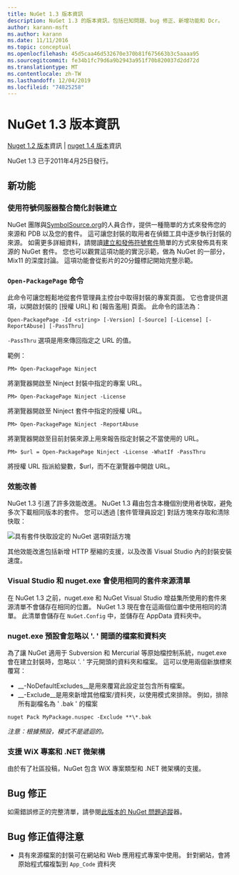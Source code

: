 ```yaml
---
title: NuGet 1.3 版本資訊
description: NuGet 1.3 的版本資訊，包括已知問題、bug 修正、新增功能和 Dcr。
author: karann-msft
ms.author: karann
ms.date: 11/11/2016
ms.topic: conceptual
ms.openlocfilehash: 45d5caa46d532670e370b81f675663b3c5aaaa95
ms.sourcegitcommit: fe34b1fc79d6a9b2943a951f70b820037d2dd72d
ms.translationtype: MT
ms.contentlocale: zh-TW
ms.lasthandoff: 12/04/2019
ms.locfileid: "74825258"
---
```

# <a name="nuget-13-release-notes"></a>NuGet 1.3 版本資訊

[Nuget 1.2 版本](../release-notes/nuget-1.2.md)資訊 | [nuget 1.4 版本](../release-notes/nuget-1.4.md)資訊

NuGet 1.3 已于2011年4月25日發行。

## <a name="new-features"></a>新功能

### <a name="streamlined-package-creation-with-symbol-server-integration"></a>使用符號伺服器整合簡化封裝建立

NuGet 團隊與[SymbolSource.org](http://www.symbolsource.org/)的人員合作，提供一種簡單的方式來發佈您的來源和 PDB 以及您的套件。 這可讓您封裝的取用者在偵錯工具中逐步執行封裝的來源。 如需更多詳細資料，請閱讀[建立和發佈符號套件](../create-packages/symbol-packages.md)簡單的方式來發佈具有來源的 NuGet 套件。 您也可以觀賞這項功能的實況示範，做為 NuGet 的一部分，Mix11 的深度討論。 這項功能會從影片的20分鐘標記開始完整示範。

### <a name="open-packagepage-command"></a>`Open-PackagePage` 命令

此命令可讓您輕鬆地從套件管理員主控台中取得封裝的專案頁面。 它也會提供選項，以開啟封裝的 [授權 URL] 和 [報告濫用] 頁面。
此命令的語法為：

    Open-PackagePage -Id <string> [-Version] [-Source] [-License] [-ReportAbuse] [-PassThru]

`-PassThru` 選項是用來傳回指定之 URL 的值。

範例：

    PM> Open-PackagePage Ninject

將瀏覽器開啟至 Ninject 封裝中指定的專案 URL。

    PM> Open-PackagePage Ninject -License

將瀏覽器開啟至 Ninject 套件中指定的授權 URL。

    PM> Open-PackagePage Ninject -ReportAbuse

將瀏覽器開啟至目前封裝來源上用來報告指定封裝之不當使用的 URL。

    PM> $url = Open-PackagePage Ninject -License -WhatIf -PassThru

將授權 URL 指派給變數，$url，而不在瀏覽器中開啟 URL。

### <a name="performance-improvements"></a>效能改善

NuGet 1.3 引進了許多效能改進。 NuGet 1.3 藉由包含本機個別使用者快取，避免多次下載相同版本的套件。 您可以透過 [套件管理員設定] 對話方塊來存取和清除快取：

![具有套件快取設定的 NuGet 選項對話方塊](./media/nuget-options.png)

其他效能改進包括新增 HTTP 壓縮的支援，以及改善 Visual Studio 內的封裝安裝速度。

### <a name="visual-studio-and-nugetexe-uses-the-same-list-of-package-sources"></a>Visual Studio 和 nuget.exe 會使用相同的套件來源清單

在 NuGet 1.3 之前，nuget.exe 和 NuGet Visual Studio 增益集所使用的套件來源清單不會儲存在相同的位置。 NuGet 1.3 現在會在這兩個位置中使用相同的清單。 此清單會儲存在 `NuGet.Config` 中，並儲存在 AppData 資料夾中。

### <a name="nugetexe-ignores-files-and-folders-that-start-with--by-default"></a>nuget.exe 預設會忽略以 '. ' 開頭的檔案和資料夾

為了讓 NuGet 適用于 Subversion 和 Mercurial 等原始檔控制系統，nuget.exe 會在建立封裝時，忽略以 '. ' 字元開頭的資料夾和檔案。 這可以使用兩個新旗標來覆寫：

* __-NoDefaultExcludes__是用來覆寫此設定並包含所有檔案。
* __-Exclude__是用來新增其他檔案/資料夾，以使用模式來排除。 例如，排除所有副檔名為 ' .bak ' 的檔案

```cli
nuget Pack MyPackage.nuspec -Exclude **\*.bak
```  

_注意：根據預設，模式不是遞迴的。_

### <a name="support-for-wix-projects-and-the-net-micro-framework"></a>支援 WiX 專案和 .NET 微架構

由於有了社區投稿，NuGet 包含 WiX 專案類型和 .NET 微架構的支援。

## <a name="bug-fixes"></a>Bug 修正

如需錯誤修正的完整清單，請參閱[此版本的 NuGet 問題追蹤](http://nuget.codeplex.com/workitem/list/advanced?keyword=&status=All&type=All&priority=All&release=NuGet%201.3&assignedTo=All&component=All&sortField=LastUpdatedDate&sortDirection=Descending&page=0)器。

## <a name="bug-fixes-worth-noting"></a>Bug 修正值得注意

* 具有來源檔案的封裝可在網站和 Web 應用程式專案中使用。
針對網站，會將原始程式檔複製到 `App_Code` 資料夾
